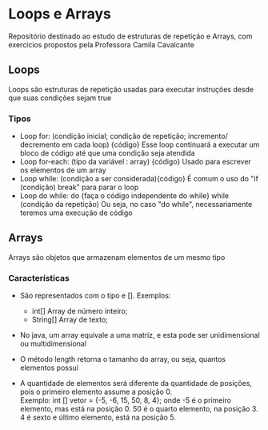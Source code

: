 # Loops e Arrays

Repositório destinado ao estudo de estruturas de repetição e Arrays, com exercícios propostos pela Professora Camila Cavalcante

## Loops

Loops são estruturas de repetição usadas para executar instruções desde que suas condições sejam true

### Tipos

- Loop for: (condição inicial; condição de repetição; incremento/ decremento em cada loop) {código}
    Esse loop continuará a executar um bloco de código até que uma condição seja atendida
- Loop for-each: (tipo da variável : array) {código}
    Usado para escrever os elementos de um array
- Loop while: (condição a ser considerada){código} 
    É comum o uso do "if (condição) break" para parar o loop
- Loop do while: do {faça o código independente do while} while (condição da repetição)
    Ou seja, no caso "do while", necessariamente teremos uma execução de código 

## Arrays

Arrays são objetos que armazenam elementos de um mesmo tipo

### Características

- São representados com o tipo e []. Exemplos:
    - int[] Array de número inteiro;
    - String[] Array de texto;

- No java, um array equivale a uma matriz, e esta pode ser unidimensional ou multidimensional

- O método length retorna o tamanho do array, ou seja, quantos elementos possui

- A quantidade de elementos será diferente da quantidade de posições, pois o primeiro elemento assume a posição 0.  
    Exemplo: 
    int [] vetor = {-5, -6, 15, 50, 8, 4}; 
    onde -5 é o primeiro elemento, mas está na posição 0. 50 é o quarto elemento, na posição 3. 4 é sexto e último elemento, está na posição 5.

